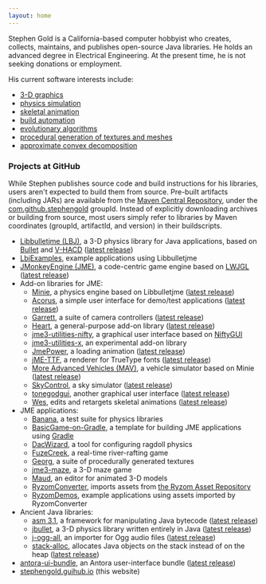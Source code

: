```yaml
---
layout: home
---
```


Stephen Gold is a California-based computer hobbyist
who creates, collects, maintains, and publishes open-source Java libraries.
He holds an advanced degree in Electrical Engineering.
At the present time, he is not seeking donations or employment.

His current software interests include:
+ [3-D graphics](https://en.wikipedia.org/wiki/3D_computer_graphics)
+ [physics simulation](https://en.wikipedia.org/wiki/Physics_engine)
+ [skeletal animation](https://en.wikipedia.org/wiki/Skeletal_animation)
+ [build automation](https://en.wikipedia.org/wiki/Build_automation)
+ [evolutionary algorithms](https://en.wikipedia.org/wiki/Evolutionary_algorithm)
+ [procedural generation of textures and meshes](https://en.wikipedia.org/wiki/Procedural_generation)
+ [approximate convex decomposition](http://masc.cs.gmu.edu/wiki/ACD)

### Projects at GitHub

While Stephen publishes source code and build instructions for his libraries,
users aren't expected to build them from source.
Pre-built artifacts (including JARs) are available from the
[Maven Central Repository](https://www.cloudrepo.io/articles/public-maven-repositories-maven-central-and-more.html#article),
under the
[com.github.stephengold](https://search.maven.org/search?q=com.github.stephengold) groupId.
Instead of explicitly downloading archives or building from source,
most users simply refer to libraries
by Maven coordinates (groupId, artifactId, and version) in their buildscripts.

+ [Libbulletjme (LBJ)](https://github.com/stephengold/Libbulletjme),
  a 3-D physics library for Java applications,
  based on [Bullet](https://pybullet.org)
  and [V-HACD](https://github.com/kmammou/v-hacd)
  ([latest release](https://github.com/stephengold/Libbulletjme/releases/latest))
+ [LbjExamples](https://github.com/stephengold/LbjExamples),
  example applications using Libbulletjme
+ [JMonkeyEngine (JME)](https://jmonkeyengine.org/),
  a code-centric game engine based on [LWJGL](https://www.lwjgl.org)
  ([latest release](https://github.com/jmonkeyengine/jmonkeyengine/releases/latest))
+ Add-on libraries for JME:
  + [Minie](https://stephengold.github.io/Minie),
    a physics engine based on Libbulletjme
    ([latest release](https://github.com/stephengold/Minie/releases/latest))
  + [Acorus](https://github.com/stephengold/Acorus),
    a simple user interface for demo/test applications
    ([latest release](https://github.com/stephengold/Acorus/releases/latest))
  + [Garrett](https://github.com/stephengold/Garrett),
    a suite of camera controllers
    ([latest release](https://github.com/stephengold/Garrett/releases/latest))
  + [Heart](https://github.com/stephengold/Heart),
    a general-purpose add-on library
    ([latest release](https://github.com/stephengold/Heart/releases/latest))
  + [jme3-utilities-nifty](https://github.com/stephengold/jme3-utilities),
    a graphical user interface
    based on [NiftyGUI](https://nifty-gui.github.io/nifty-gui)
  + [jme3-utilities-x](https://github.com/stephengold/jme3-utilities),
    an experimental add-on library
  + [JmePower](https://github.com/stephengold/JmePower), a loading animation
    ([latest release](https://github.com/stephengold/JmePower/releases/latest))
  + [jME-TTF](https://github.com/stephengold/jME-TTF),
    a renderer for TrueType fonts
    ([latest release](https://github.com/stephengold/jME-TTF/releases/latest))
  + [More Advanced Vehicles (MAV)](https://github.com/stephengold/jme-vehicles),
    a vehicle simulator based on Minie
    ([latest release](https://github.com/stephengold/jme-vehicles/releases/latest))
  + [SkyControl](https://github.com/stephengold/SkyControl), a sky simulator
    ([latest release](https://github.com/stephengold/SkyControl/releases/latest))
  + [tonegodgui](https://github.com/stephengold/tonegodgui),
    another graphical user interface
    ([latest release](https://github.com/stephengold/tonegodgui/releases/latest))
  + [Wes](https://github.com/stephengold/Wes),
    edits and retargets skeletal animations
    ([latest release](https://github.com/stephengold/Wes/releases/latest))
+ JME applications:
  + [Banana](https://github.com/stephengold/Banana),
    a test suite for physics libraries
  + [BasicGame-on-Gradle](https://github.com/stephengold/BasicGame-on-Gradle),
    a template for building JME applications
    using [Gradle](https://gradle.org)
  + [DacWizard](https://github.com/stephengold/Minie),
    a tool for configuring ragdoll physics
  + [FuzeCreek](https://github.com/stephengold/FuzeCreek),
    a real-time river-rafting game
  + [Georg](https://github.com/stephengold/Georg),
    a suite of procedurally generated textures
  + [jme3-maze](https://github.com/stephengold/jme3-maze), a 3-D maze game
  + [Maud](https://github.com/stephengold/Maud),
    an editor for animated 3-D models
  + [RyzomConverter](https://github.com/stephengold/RyzomConverter),
    imports assets from
    [the Ryzom Asset Repository](https://bitbucket.org/ccxvii/ryzom-assets)
  + [RyzomDemos](https://github.com/stephengold/RyzomDemos),
    example applications using assets imported by RyzomConverter
+ Ancient Java libraries:
  + [asm 3.1](https://github.com/stephengold/asm),
    a framework for manipulating Java bytecode
    ([latest release](https://github.com/stephengold/asm/releases/latest))
  + [jbullet](https://github.com/stephengold/jbullet),
    a 3-D physics library written entirely in Java
    ([latest release](https://github.com/stephengold/jbullet/releases/latest))
  + [j-ogg-all](https://github.com/stephengold/j-ogg-all),
    an importer for Ogg audio files
    ([latest release](https://github.com/stephengold/j-ogg-all/releases/latest))
  + [stack-alloc](https://github.com/stephengold/stack-alloc),
    allocates Java objects on the stack instead of on the heap
    ([latest release](https://github.com/stephengold/stack-alloc/releases/latest))
+ [antora-ui-bundle](https://github.com/stephengold/antora-ui-bundle),
  an Antora user-interface bundle
  ([latest release](https://github.com/stephengold/antora-ui-bundle/releases/latest))
+ [stephengold.guihub.io](https://github.com/stephengold/stephengold.github.io/) (this website)
